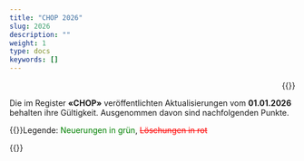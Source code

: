 ```yaml
---
title: "CHOP 2026"
slug: 2026
description: ""
weight: 1
type: docs
keywords: []
---
```


<p style="text-align: right;">{{<printButton>}}
  
Die im Register **«CHOP»** veröffentlichten Aktualisierungen vom **01.01.2026** behalten ihre Gültigkeit. Ausgenommen davon sind nachfolgenden Punkte. 
  
{{<markdown>}}Legende: <font color="green">Neuerungen in grün</font>, <font color="red">~~Löschungen in rot~~</font>
  
{{</markdown>}}